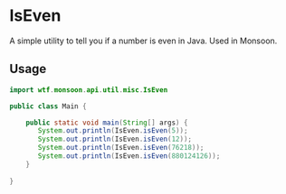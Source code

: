 # IsEven
A simple utility to tell you if a number is even in Java. Used in Monsoon.

## Usage
```java
import wtf.monsoon.api.util.misc.IsEven

public class Main {

    public static void main(String[] args) {
       System.out.println(IsEven.isEven(5));
       System.out.println(IsEven.isEven(12));
       System.out.println(IsEven.isEven(76218));
       System.out.println(IsEven.isEven(880124126));
    }
    
}
```
